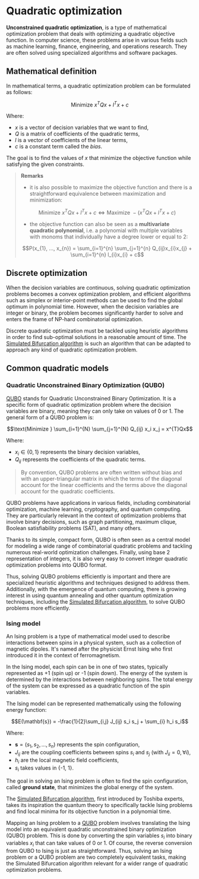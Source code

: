 # Quadratic optimization

**Unconstrained quadratic optimization**, is a type of mathematical optimization problem that deals with optimizing a quadratic objective function. In computer science, these problems arise in various fields such as machine learning, finance, engineering, and operations research. They are often solved using specialized algorithms and software packages.

## Mathematical definition

In mathematical terms, a quadratic optimization problem can be formulated as follows:

$$\text{Minimize } x^T Q x + l^T x + c$$

Where:
- $x$ is a vector of decision variables that we want to find,
- $Q$ is a matrix of coefficients of the quadratic terms,
- $l$ is a vector of coefficients of the linear terms,
- $c$ is a constant term called the *bias*.

The goal is to find the values of $x$ that minimize the objective function while satisfying the given constraints.

> **Remarks**
> - it is also possible to maximize the objective function and there is a straightforward equivalence between maximization and minimization:
> 
> $$\text{Minimize } x^T Q x + l^T x + c \Leftrightarrow \text{Maximize } - \left ( x^T Q x + l^T x + c \right )$$
> - the objective function can also be seen as a **multivariate quadratic polynomial**, i.e. a polynomial with multiple variables with monoms that individually have a degree lower or equal to 2:
> 
> $$P(x_{1}, ..., x_{n}) = \sum_{i=1}^{n} \sum_{j=1}^{n} Q_{ij}x_{i}x_{j} + \sum_{i=1}^{n} l_{i}x_{i} + c$$

## Discrete optimization

When the decision variables are continuous, solving quadratic optimization problems becomes a convex optimization problem, and efficient algorithms such as simplex or interior-point methods can be used to find the global optimum in polynomial time. However, when the decision variables are integer or binary, the problem becomes significantly harder to solve and enters the frame of NP-hard combinatorial optimization.

Discrete quadratic optimization must be tackled using heuristic algorithms in order to find sub-optimal solutions in a reasonable amount of time. The [Simulated Bifurcation algorithm](simulated_bifurcation_algorithm.md) is such an algorithm that can be adapted to approach any kind of quadratic optimization problem.

## Common quadratic models

### Quadratic Unconstrained Binary Optimization (QUBO)

[QUBO](https://en.wikipedia.org/wiki/Quadratic_unconstrained_binary_optimization) stands for Quadratic Unconstrained Binary Optimization. It is a specific form of quadratic optimization problem where the decision variables are binary, meaning they can only take on values of 0 or 1. The general form of a QUBO problem is:

$$\text{Minimize } \sum_{i=1}^{N} \sum_{j=1}^{N} Q_{ij} x_i x_j = x^{T}Qx$$

Where:
- $x_i \in \{0, 1\}$ represents the binary decision variables,
- $Q_{ij}$ represents the coefficients of the quadratic terms.

> By convention, QUBO problems are often written without bias and with an upper-triangular matrix in which the terms of the diagonal account for the linear coefficients and the terms above the diagonal account for the quadratic coefficients.

QUBO problems have applications in various fields, including combinatorial optimization, machine learning, cryptography, and quantum computing. They are particularly relevant in the context of optimization problems that involve binary decisions, such as graph partitioning, maximum clique, Boolean satisfiability problems (SAT), and many others.

Thanks to its simple, compact form, QUBO is often seen as a central model for modeling a wide range of combinatorial quadratic problems and tackling numerous real-world optimization challenges. Finally, using base 2 representation of integers, it is also very easy to convert integer quadratic optimization problems into QUBO format.

Thus, solving QUBO problems efficiently is important and there are specialized heuristic algorithms and techniques designed to address them. Additionally, with the emergence of quantum computing, there is growing interest in using quantum annealing and other quantum optimization techniques, including the [Simulated Bifurcation algorithm](simulated_bifurcation_algorithm.md), to solve QUBO problems more efficiently.

### Ising model

An Ising problem is a type of mathematical model used to describe interactions between spins in a physical system, such as a collection of magnetic dipoles. It's named after the physicist Ernst Ising who first introduced it in the context of ferromagnetism.

In the Ising model, each spin can be in one of two states, typically represented as +1 (spin up) or -1 (spin down). The energy of the system is determined by the interactions between neighboring spins. The total energy of the system can be expressed as a quadratic function of the spin variables.

The Ising model can be represented mathematically using the following energy function:

$$E(\mathbf{s}) = -\frac{1}{2}\sum_{i,j} J_{ij} s_i s_j + \sum_{i} h_i s_i$$

Where:
- $\mathbf{s} = (s_1, s_2, ..., s_n)$ represents the spin configuration,
- $J_{ij}$ are the coupling coefficients between spins $s_i$ and $s_j$ (with $J_{ii} = 0, \forall i$),
- $h_i$ are the local magnetic field coefficients,
- $s_i$ takes values in {-1, 1}.

The goal in solving an Ising problem is often to find the spin configuration, called **ground state**, that minimizes the global energy of the system.

The [Simulated Bifurcation algorithm](simulated_bifurcation_algorithm.md), first introduced by Toshiba experts, takes its inspiration the quantum theory to specifically tackle Ising problems and find local minima for its objective function in a polynomial time.

Mapping an Ising problem to a [QUBO](#quadratic-unconstrained-binary-optimization-qubo) problem involves translating the Ising model into an equivalent quadratic unconstrained binary optimization (QUBO) problem. This is done by converting the spin variables $s_i$ into binary variables $x_i$ that can take values of 0 or 1. Of course, the reverse conversion from QUBO to Ising is just as straightforward. Thus, solving an Ising problem or a QUBO problem are two completely equivalent tasks, making the Simulated Bifurcation algorithm relevant for a wider range of quadratic optimization problems.
